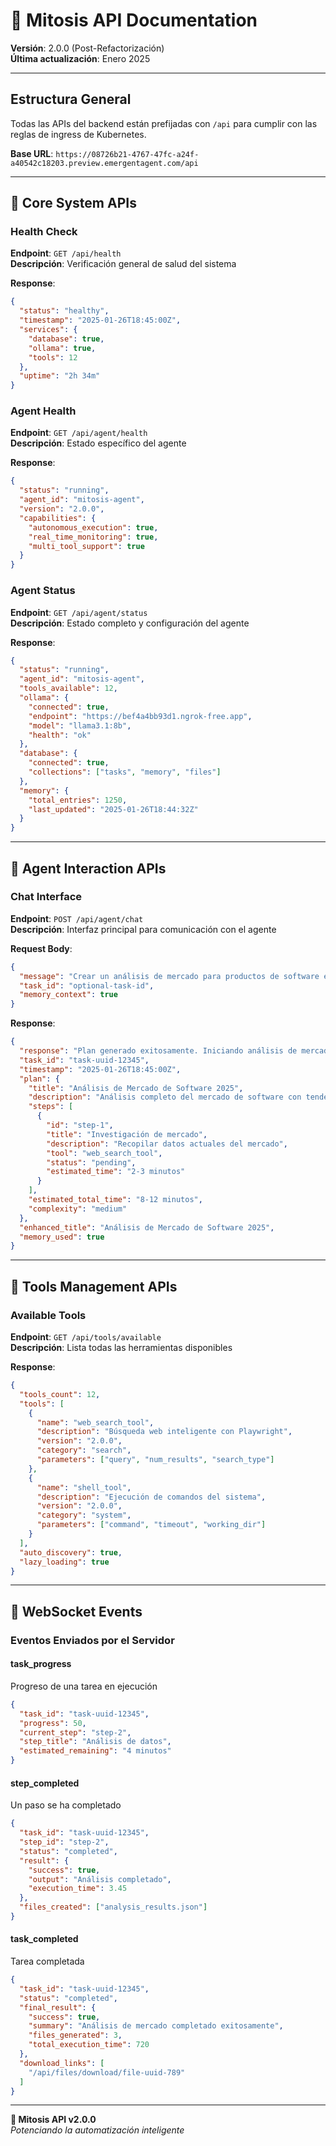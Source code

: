 # 📡 Mitosis API Documentation

**Versión**: 2.0.0 (Post-Refactorización)  
**Última actualización**: Enero 2025

---

## Estructura General

Todas las APIs del backend están prefijadas con `/api` para cumplir con las reglas de ingress de Kubernetes.

**Base URL**: `https://08726b21-4767-47fc-a24f-a40542c18203.preview.emergentagent.com/api`

---

## 🔧 Core System APIs

### Health Check
**Endpoint**: `GET /api/health`  
**Descripción**: Verificación general de salud del sistema

**Response**:
```json
{
  "status": "healthy",
  "timestamp": "2025-01-26T18:45:00Z",
  "services": {
    "database": true,
    "ollama": true,
    "tools": 12
  },
  "uptime": "2h 34m"
}
```

### Agent Health
**Endpoint**: `GET /api/agent/health`  
**Descripción**: Estado específico del agente

**Response**:
```json
{
  "status": "running",
  "agent_id": "mitosis-agent",
  "version": "2.0.0",
  "capabilities": {
    "autonomous_execution": true,
    "real_time_monitoring": true,
    "multi_tool_support": true
  }
}
```

### Agent Status
**Endpoint**: `GET /api/agent/status`  
**Descripción**: Estado completo y configuración del agente

**Response**:
```json
{
  "status": "running",
  "agent_id": "mitosis-agent",
  "tools_available": 12,
  "ollama": {
    "connected": true,
    "endpoint": "https://bef4a4bb93d1.ngrok-free.app",
    "model": "llama3.1:8b",
    "health": "ok"
  },
  "database": {
    "connected": true,
    "collections": ["tasks", "memory", "files"]
  },
  "memory": {
    "total_entries": 1250,
    "last_updated": "2025-01-26T18:44:32Z"
  }
}
```

---

## 🤖 Agent Interaction APIs

### Chat Interface
**Endpoint**: `POST /api/agent/chat`  
**Descripción**: Interfaz principal para comunicación con el agente

**Request Body**:
```json
{
  "message": "Crear un análisis de mercado para productos de software en 2025",
  "task_id": "optional-task-id",
  "memory_context": true
}
```

**Response**:
```json
{
  "response": "Plan generado exitosamente. Iniciando análisis de mercado...",
  "task_id": "task-uuid-12345",
  "timestamp": "2025-01-26T18:45:00Z",
  "plan": {
    "title": "Análisis de Mercado de Software 2025",
    "description": "Análisis completo del mercado de software con tendencias y predicciones",
    "steps": [
      {
        "id": "step-1",
        "title": "Investigación de mercado",
        "description": "Recopilar datos actuales del mercado",
        "tool": "web_search_tool",
        "status": "pending",
        "estimated_time": "2-3 minutos"
      }
    ],
    "estimated_total_time": "8-12 minutos",
    "complexity": "medium"
  },
  "enhanced_title": "Análisis de Mercado de Software 2025",
  "memory_used": true
}
```

---

## 🔧 Tools Management APIs

### Available Tools
**Endpoint**: `GET /api/tools/available`  
**Descripción**: Lista todas las herramientas disponibles

**Response**:
```json
{
  "tools_count": 12,
  "tools": [
    {
      "name": "web_search_tool",
      "description": "Búsqueda web inteligente con Playwright",
      "version": "2.0.0",
      "category": "search",
      "parameters": ["query", "num_results", "search_type"]
    },
    {
      "name": "shell_tool",
      "description": "Ejecución de comandos del sistema",
      "version": "2.0.0", 
      "category": "system",
      "parameters": ["command", "timeout", "working_dir"]
    }
  ],
  "auto_discovery": true,
  "lazy_loading": true
}
```

---

## 📡 WebSocket Events

### Eventos Enviados por el Servidor

#### task_progress
Progreso de una tarea en ejecución
```json
{
  "task_id": "task-uuid-12345",
  "progress": 50,
  "current_step": "step-2",
  "step_title": "Análisis de datos",
  "estimated_remaining": "4 minutos"
}
```

#### step_completed
Un paso se ha completado
```json
{
  "task_id": "task-uuid-12345",
  "step_id": "step-2",
  "status": "completed",
  "result": {
    "success": true,
    "output": "Análisis completado",
    "execution_time": 3.45
  },
  "files_created": ["analysis_results.json"]
}
```

#### task_completed
Tarea completada
```json
{
  "task_id": "task-uuid-12345",
  "status": "completed",
  "final_result": {
    "success": true,
    "summary": "Análisis de mercado completado exitosamente",
    "files_generated": 3,
    "total_execution_time": 720
  },
  "download_links": [
    "/api/files/download/file-uuid-789"
  ]
}
```

---

**🚀 Mitosis API v2.0.0**  
*Potenciando la automatización inteligente*